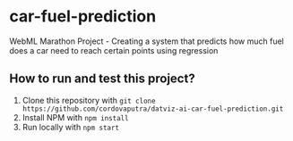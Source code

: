 # car-fuel-prediction
WebML Marathon Project - Creating a system that predicts how much fuel does a car need to reach certain points using regression

## How to run and test this project?
1. Clone this repository with `git clone https://github.com/cordovaputra/datviz-ai-car-fuel-prediction.git`
2. Install NPM with `npm install`
3. Run locally with `npm start`
